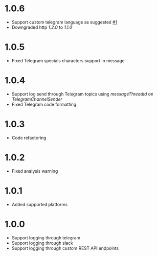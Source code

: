 # 1.0.6
- Support custom telegram language as suggested [#1](https://github.com/Ofceab-Studio/loggme/issues/1)
- Downgraded http *1.2.0* to *1.1.0*  

# 1.0.5

- Fixed Telegram specials characters support in message 

# 1.0.4

- Support log send through Telegram topics using *messageThreadId* on *TelegramChannelSender*  
- Fixed Telegram code formatting   

# 1.0.3

- Code refactoring

# 1.0.2

- Fixed analysis warning

# 1.0.1

- Added supported platforms

# 1.0.0

- Support logging through telegram
- Support logging through slack
- Support logging through custom REST API endpoints